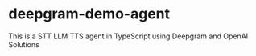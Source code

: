 # deepgram-demo-agent

This is a STT LLM TTS agent in TypeScript using Deepgram and OpenAI Solutions
